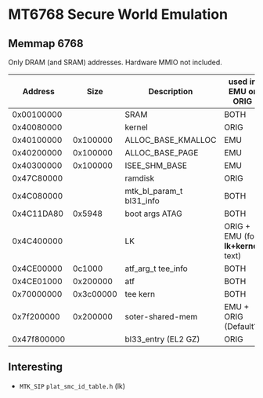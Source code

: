 # MT6768 Secure World Emulation

## Memmap 6768

Only DRAM (and SRAM) addresses. Hardware MMIO not included.

| Address      | Size       | Description              | used in EMU or ORIG  |
|--------------|------------|--------------------------|----- | 
| 0x00100000 | | SRAM | BOTH |
| 0x40080000   |            | kernel                   | ORIG  |
| 0x40100000   | 0x100000 | ALLOC_BASE_KMALLOC | EMU |
| 0x40200000   | 0x100000 | ALLOC_BASE_PAGE | EMU |
| 0x40300000   | 0x100000 | ISEE_SHM_BASE | EMU |
| 0x47C80000   |            | ramdisk                  |ORIG    |
| 0x4C080000   |            | mtk_bl_param_t bl31_info |BOTH|
| 0x4C11DA80   | 0x5948     | boot args ATAG           |BOTH|
| 0x4C400000   | 			| LK  | ORIG + EMU (for **lk+kernel** text)|
| 0x4CE00000   | 0c1000     | atf_arg_t tee_info       |BOTH|
| 0x4CE01000   | 0x200000   | atf                      |BOTH|
| 0x70000000   | 0x3c00000  | tee kern                 |BOTH|
| 0x7f200000   | 0x200000   | soter-shared-mem         | EMU + ORIG (Default?) |
| 0x47f800000  |            | bl33_entry (EL2 GZ)      |ORIG|


## Interesting

- `MTK_SIP` `plat_smc_id_table.h` (lk)
